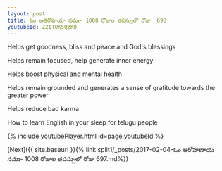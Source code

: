 ```yaml
---
layout: post
title: ఓం అతిరోహయా నమః- 1008 రోజుల తపస్సులో రోజు  698
youtubeId: Z2ITUK5QzK8
---
```

 
 
Helps get goodness, bliss and peace and God's blessings
 
Helps remain focused, help generate inner energy 
 
Helps boost physical and mental health 
 
Helps remain grounded and generates a sense of gratitude towards the greater power 
 
Helps reduce bad karma
 
How to learn English in your sleep for telugu people
 
 
 
 


{% include youtubePlayer.html id=page.youtubeId %}
 
[Next]({{ site.baseurl }}{% link split1/_posts/2017-02-04-ఓం ఆరోహణాయ నమః- 1008 రోజుల తపస్సులో రోజు  697.md%})
 
